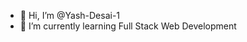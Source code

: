 - 👋 Hi, I’m @Yash-Desai-1
- 🌱 I’m currently learning Full Stack Web Development

<!---
Yash-Desai-1/Yash-Desai-1 is a ✨ special ✨ repository because its `README.md` (this file) appears on your GitHub profile.
You can click the Preview link to take a look at your changes.
--->
